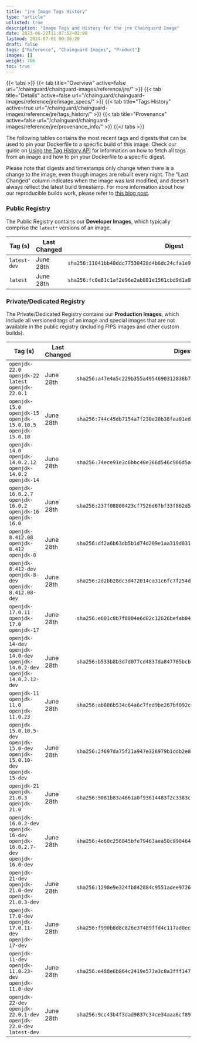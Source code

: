 ```yaml
---
title: "jre Image Tags History"
type: "article"
unlisted: true
description: "Image Tags and History for the jre Chainguard Image"
date: 2023-06-22T11:07:52+02:00
lastmod: 2024-07-01 00:36:20
draft: false
tags: ["Reference", "Chainguard Images", "Product"]
images: []
weight: 700
toc: true
---
```


{{< tabs >}}
{{< tab title="Overview" active=false url="/chainguard/chainguard-images/reference/jre/" >}}
{{< tab title="Details" active=false url="/chainguard/chainguard-images/reference/jre/image_specs/" >}}
{{< tab title="Tags History" active=true url="/chainguard/chainguard-images/reference/jre/tags_history/" >}}
{{< tab title="Provenance" active=false url="/chainguard/chainguard-images/reference/jre/provenance_info/" >}}
{{</ tabs >}}

The following tables contains the most recent tags and digests that can be used to pin your Dockerfile to a specific build of this image. Check our guide on [Using the Tag History API](/chainguard/chainguard-images/using-the-tag-history-api/) for information on how to fetch all tags from an image and how to pin your Dockerfile to a specific digest.

Please note that digests and timestamps only change when there is a change to the image, even though images are rebuilt every night. The "Last Changed" column indicates when the image was last modified, and doesn't always reflect the latest build timestamp. For more information about how our reproducible builds work, please refer to [this blog post](https://www.chainguard.dev/unchained/reproducing-chainguards-reproducible-image-builds).

### Public Registry
The Public Registry contains our **Developer Images**, which typically comprise the `latest*` versions of an image.

| Tag (s)       | Last Changed | Digest                                                                    |
|---------------|--------------|---------------------------------------------------------------------------|
|  `latest-dev` | June 28th    | `sha256:11041bb40ddc77530428d4b6dc24cfa1e92ac1247c893f1b153081443feca213` |
|  `latest`     | June 28th    | `sha256:fc0e81c1af2e96e2ab881e1561cbd9d1a9c1d13a35fbf42f1ee9bde6046d5b92` |


### Private/Dedicated Registry
The Private/Dedicated Registry contains our **Production Images**, which include all versioned tags of an image and special images that are not available in the public registry (including FIPS images and other custom builds).

| Tag (s)                                                                            | Last Changed | Digest                                                                    |
|------------------------------------------------------------------------------------|--------------|---------------------------------------------------------------------------|
|  `openjdk-22.0` `openjdk-22` `latest` `openjdk-22.0.1`                             | June 28th    | `sha256:a47e4a5c229b355a4954690312838b76d22ae6112b10c851c293a20b2efdfca0` |
|  `openjdk-15.0` `openjdk-15` `openjdk-15.0.10.5` `openjdk-15.0.10`                 | June 28th    | `sha256:744c45db7154a7f230e20b38fea01eda07cbe7949dd00ce7973c35da7f3417b6` |
|  `openjdk-14.0` `openjdk-14.0.2.12` `openjdk-14.0.2` `openjdk-14`                  | June 28th    | `sha256:74ece91e3c6bbc40e366d546c906d5a3ec051a1883229439418cb9a10ce2875e` |
|  `openjdk-16.0.2.7` `openjdk-16.0.2` `openjdk-16` `openjdk-16.0`                   | June 28th    | `sha256:237f08800423cf7526d67bf33f862d54ed29156ba93ebb933036d443a18efd0d` |
|  `openjdk-8.412.08` `openjdk-8.412` `openjdk-8`                                    | June 28th    | `sha256:df2a6b63db5b1d74d209e1aa319d03120d71a5bdb9d56baa0db2161b63dd071f` |
|  `openjdk-8.412-dev` `openjdk-8-dev` `openjdk-8.412.08-dev`                        | June 28th    | `sha256:2d2bb28dc3d472014ca31c6fc7f254da5bcf03abee38513d7403339718b5a826` |
|  `openjdk-17.0.11` `openjdk-17.0` `openjdk-17`                                     | June 28th    | `sha256:e601c8b7f8804e6d02c12626befab045ba2fdfbda7428e7b8e330b7b448a17ed` |
|  `openjdk-14-dev` `openjdk-14.0-dev` `openjdk-14.0.2-dev` `openjdk-14.0.2.12-dev`  | June 28th    | `sha256:b533b8b3d7d077cd4837da847785bcb3493a80f98eb8432b25a0002e3fc83d59` |
|  `openjdk-11` `openjdk-11.0` `openjdk-11.0.23`                                     | June 28th    | `sha256:ab886b534c64a6c7fed9be267bf092c4885e68aba235a85da8e767461e0e1315` |
|  `openjdk-15.0.10.5-dev` `openjdk-15.0-dev` `openjdk-15.0.10-dev` `openjdk-15-dev` | June 28th    | `sha256:2f697da75f21a947e326979b1ddb2e85b67faf572e441dc63ee78b76c988b217` |
|  `openjdk-21` `openjdk-21.0.3` `openjdk-21.0`                                      | June 28th    | `sha256:9081b83a4661a0f93614483f2c3383c30c3639ebeec3e0c8d7366b7d7f8ed805` |
|  `openjdk-16.0.2-dev` `openjdk-16-dev` `openjdk-16.0.2.7-dev` `openjdk-16.0-dev`   | June 28th    | `sha256:4e60c256845bfe79463aea50c89046495cb7404457862a1b9280531f876e3508` |
|  `openjdk-21-dev` `openjdk-21.0-dev` `openjdk-21.0.3-dev`                          | June 28th    | `sha256:1298e9e324fb842884c9551adee97260738c0027e632e61384fdb58a9c631d64` |
|  `openjdk-17.0-dev` `openjdk-17.0.11-dev` `openjdk-17-dev`                         | June 28th    | `sha256:f990b8d8c826e37489ffd4c117ad0ec8680a301ea9d503177ecb002540864df6` |
|  `openjdk-11-dev` `openjdk-11.0.23-dev` `openjdk-11.0-dev`                         | June 28th    | `sha256:e488e6b864c2419e573e3c8a3fff147250d2b4224bdb463036cf3f879680c814` |
|  `openjdk-22-dev` `openjdk-22.0.1-dev` `openjdk-22.0-dev` `latest-dev`             | June 28th    | `sha256:9cc43b4f3dad9837c34ce34aaa6cf8963c973b20b01f70e90f297be4f2c7ad44` |


